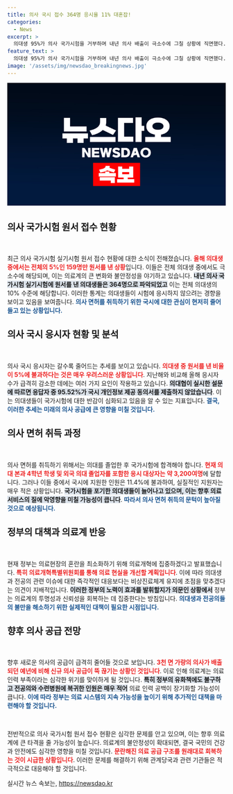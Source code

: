 ```yaml
---
title: 의사 국시 접수 364명 응시율 11% 대혼잡!
categories:
  - News
excerpt: >
  의대생 95%가 의사 국가시험을 거부하며 내년 의사 배출이 극소수에 그칠 상황에 직면했다. 정부는 의료 개혁에 집중할 방침이지만, 의료 인력 공백 우려가 커지고 있다. 클릭해 자세한 내용을 확인하세요!
feature_text: >
  의대생 95%가 의사 국가시험을 거부하며 내년 의사 배출이 극소수에 그칠 상황에 직면했다. 정부는 의료 개혁에 집중할 방침이지만, 의료 인력 공백 우려가 커지고 있다. 클릭해 자세한 내용을 확인하세요!
image: '/assets/img/newsdao_breakingnews.jpg'
---
```


<p><img src="/assets/img/newsdao_breakingnews.jpg" alt="koreaapp 속보" /></p>

<h2 data-ke-size="size26">의사 국가시험 원서 접수 현황</h2>

<p data-ke-size="size16">&nbsp;</p>

<p>최근 의사 국가시험 실기시험 원서 접수 현황에 대한 소식이 전해졌습니다. <b><span style="color: #ee2323;">올해 의대생 중에서는 전체의 5%인 159명만 원서를 낸 상황</span></b>입니다. 이들은 전체 의대생 중에서도 극소수에 해당되며, 이는 의료계의 큰 변화와 불안정성을 야기하고 있습니다. <b><span style="background-color: #21538527;">내년 의사 국가시험 실기시험에 원서를 낸 의대생들은 364명으로 파악되었고</span></b> 이는 전체 의대생의 10% 수준에 해당합니다. 이러한 통계는 의대생들이 시험에 응시하지 않으려는 경향을 보이고 있음을 보여줍니다. <b><span style="color: #1a5490;">의사 면허를 취득하기 위한 국시에 대한 관심이 현저히 줄어들고 있는 상황입니다.</span></b></p>

<h2 data-ke-size="size26">의사 국시 응시자 현황 및 분석</h2>

<p data-ke-size="size16">&nbsp;</p>

<p>의사 국시 응시자는 갈수록 줄어드는 추세를 보이고 있습니다. <b><span style="color: #ee2323;">의대생 중 원서를 낸 비율이 5%에 불과하다는 것은 매우 우려스러운 상황입니다</span></b>. 지난해와 비교해 올해 응시자 수가 급격히 감소한 데에는 여러 가지 요인이 작용하고 있습니다. <b><span style="background-color: #21538527;">의대협이 실시한 설문에 따르면 응답자 중 95.52%가 국시 개인정보 제공 동의서를 제출하지 않았습니다</span></b>. 이는 의대생들이 국가시험에 대한 반감이 심화되고 있음을 알 수 있는 지표입니다. <b><span style="color: #1a5490;">결국, 이러한 추세는 미래의 의사 공급에 큰 영향을 미칠 것입니다.</span></b></p>

<h2 data-ke-size="size26">의사 면허 취득 과정</h2>

<p data-ke-size="size16">&nbsp;</p>

<p>의사 면허를 취득하기 위해서는 의대를 졸업한 후 국가시험에 합격해야 합니다. <b><span style="color: #ee2323;">현재 의대 본과 4학년 학생 및 외국 의대 졸업자를 포함한 응시 대상자는 약 3,200여명</span></b>에 달합니다. 그러나 이들 중에서 국시에 지원한 인원은 11.4%에 불과하여, 실질적인 지원자는 매우 적은 상황입니다. <b><span style="background-color: #21538527;">국가시험을 포기한 의대생들이 늘어나고 있으며, 이는 향후 의료 서비스의 질에 악영향을 미칠 가능성이 큽니다</span></b>. <b><span style="color: #1a5490;">따라서 의사 면허 취득의 문턱이 높아질 것으로 예상됩니다.</span></b></p>

<h2 data-ke-size="size26">정부의 대책과 의료계 반응</h2>

<p data-ke-size="size16">&nbsp;</p>

<p>현재 정부는 의료현장의 혼란을 최소화하기 위해 의료개혁에 집중하겠다고 발표했습니다. <b><span style="color: #ee2323;">특히 의료개혁특별위원회를 통해 의료 현실을 개선할 계획입니다</span></b>. 이에 따라 의대생과 전공의 관련 이슈에 대한 즉각적인 대응보다는 비상진료체계 유지에 초점을 맞추겠다는 의견이 지배적입니다. <b><span style="background-color: #21538527;">이러한 정부의 노력이 효과를 발휘할지가 의문인 상황에서</span></b> 정부는 의료계의 투명성과 신뢰성을 회복하는 데 집중한다는 방침입니다. <b><span style="color: #1a5490;">의대생과 전공의들의 불만을 해소하기 위한 실제적인 대책이 필요한 시점입니다.</span></b></p>

<h2 data-ke-size="size26">향후 의사 공급 전망</h2>

<p data-ke-size="size16">&nbsp;</p>

<p>향후 새로운 의사의 공급이 급격히 줄어들 것으로 보입니다. <b><span style="color: #ee2323;">3천 면 가량의 의사가 배출되던 예년에 비해 신규 의사 공급이 뚝 끊기는 상황인 것입니다</span></b>. 이로 인해 의료계는 의료 인력 부족이라는 심각한 위기를 맞이하게 될 것입니다. <b><span style="background-color: #21538527;">특히 정부의 유화책에도 불구하고 전공의와 수련병원에 복귀한 인원은 매우 적어</span></b> 의료 인력 공백이 장기화할 가능성이 큽니다. <b><span style="color: #1a5490;">이에 따라 정부는 의료 시스템의 지속 가능성을 높이기 위해 추가적인 대책을 마련해야 할 것입니다.</span></b></p>

<p data-ke-size="size16">&nbsp;</p>

<p>전반적으로 의사 국가시험 원서 접수 현황은 심각한 문제를 안고 있으며, 이는 향후 의료계에 큰 타격을 줄 가능성이 높습니다. 의료계의 불안정성이 확대되면, 결국 국민의 건강과 안전에도 심각한 영향을 미칠 것입니다. <b><span style="color: #ee2323;">문란해진 의료 공급 구조를 원래대로 회복하는 것이 시급한 상황입니다</span></b>. 이러한 문제를 해결하기 위해 관계당국과 관련 기관들은 적극적으로 대응해야 할 것입니다.</p>
실시간 뉴스 속보는, <a href="https://newsdao.kr" rel="dofollow">https://newsdao.kr</a>


